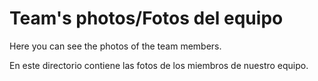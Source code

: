 Team's photos/Fotos del equipo
====

Here you can see the photos of the team members.   
  
En este directorio contiene las fotos de los miembros de nuestro equipo.
